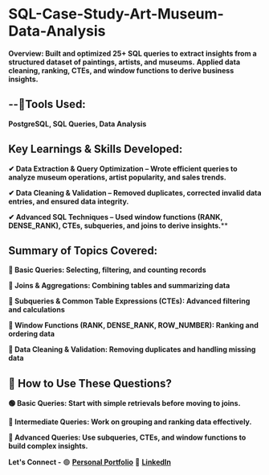 # SQL-Case-Study-Art-Museum-Data-Analysis
**Overview: Built and optimized 25+ SQL queries to extract insights from a structured dataset of paintings, artists, and museums.** 
**Applied data cleaning, ranking, CTEs, and window functions to derive business insights.**

## --🔹Tools Used: 
**PostgreSQL, SQL Queries, Data Analysis**

## Key Learnings & Skills Developed:

**✔ Data Extraction & Query Optimization – Wrote efficient queries to analyze museum operations, artist popularity, and sales trends.**

**✔ Data Cleaning & Validation – Removed duplicates, corrected invalid data entries, and ensured data integrity.**

**✔ Advanced SQL Techniques – Used window functions (RANK, DENSE_RANK), CTEs, subqueries, and joins to derive insights.****

## Summary of Topics Covered:

**🔹 Basic Queries: Selecting, filtering, and counting records**

**🔹 Joins & Aggregations: Combining tables and summarizing data**

**🔹 Subqueries & Common Table Expressions (CTEs): Advanced filtering and calculations**

**🔹 Window Functions (RANK, DENSE_RANK, ROW_NUMBER): Ranking and ordering data**

**🔹 Data Cleaning & Validation: Removing duplicates and handling missing data**

## 📌 How to Use These Questions?

**🟢 Basic Queries: Start with simple retrievals before moving to joins.**

**🔵 Intermediate Queries: Work on grouping and ranking data effectively.**

**🔴 Advanced Queries: Use subqueries, CTEs, and window functions to build complex insights.**

**Let's Connect -** 🟢 [**Personal Portfolio**](https://icy-sneeze-7c2.notion.site/Art-Museum-Data-Analysis-Case-Study-SQL-1ad9b578420680788af8f6951abfb76a?pvs=4)  🔴 [**LinkedIn**](https://www.linkdin.com/in/sonygaud31)
